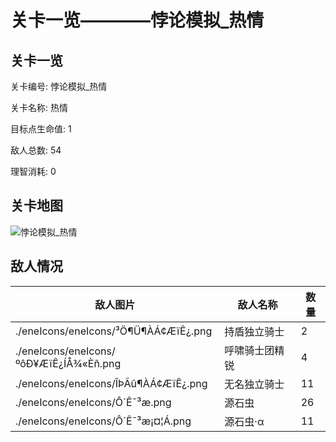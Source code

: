 # 关卡一览————悖论模拟_热情


## 关卡一览

关卡编号: 悖论模拟_热情

关卡名称: 热情

目标点生命值: 1

敌人总数: 54

理智消耗: 0


## 关卡地图
![悖论模拟_热情](./oprMap/悖论模拟_热情.png)

## 敌人情况

| 敌人图片 | 敌人名称 | 数量  |
|---------|-----|-----|
| ./eneIcons/eneIcons/³Ö¶Ü¶ÀÁ¢ÆïÊ¿.png| 持盾独立骑士  |   2  |
| ./eneIcons/eneIcons/ºôÐ¥ÆïÊ¿ÍÅ¾«Èñ.png| 呼啸骑士团精锐  |   4  |
| ./eneIcons/eneIcons/ÎÞÃû¶ÀÁ¢ÆïÊ¿.png| 无名独立骑士  |   11  |
| ./eneIcons/eneIcons/Ô´Ê¯³æ.png| 源石虫  |   26  |
| ./eneIcons/eneIcons/Ô´Ê¯³æ¡¤¦Á.png| 源石虫·α  |   11  |
